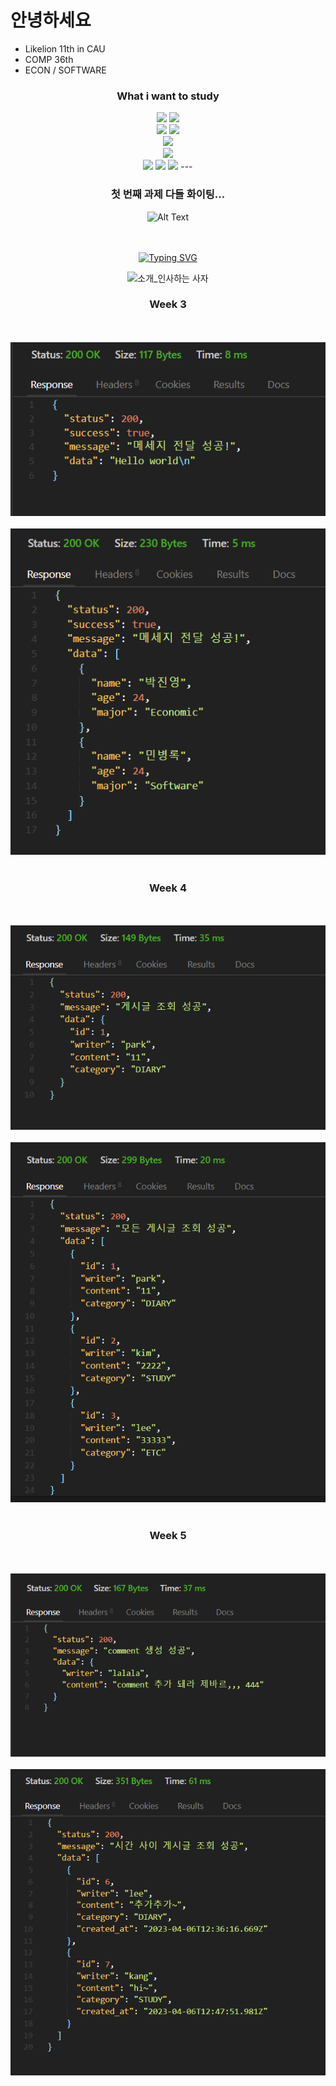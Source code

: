 # 안녕하세요

- Likelion 11th in CAU
- COMP 36th
- ECON / SOFTWARE

<div align=center>
<h3> What i want to study </h3>
</div>

<div align="center">
	<img src="https://img.shields.io/badge/Python-3766AB?style=for-the-badge&logo=Python&logoColor=white"/></a>
	<img src="https://img.shields.io/badge/Django-092E20?style=for-the-badge&logo=Django&logoColor=white"/></a>			
</br>
<div align="center">
	<img src="https://img.shields.io/badge/java-007396?style=for-the-badge&logo=java&logoColor=white">
	<img src="https://img.shields.io/badge/Spring-6DB33F?style=for-the-badge&logo=Spring&logoColor=white"/></a>
</br>
<div align="center">
	<img src="https://img.shields.io/badge/mysql-4479A1?style=for-the-badge&logo=mysql&logoColor=white">
</br>
<div align="center">
	<img src="https://img.shields.io/badge/amazonaws-232F3E?style=for-the-badge&logo=amazonaws&logoColor=white">
</br>
<div align="center">
	<img src="https://img.shields.io/badge/github-181717?style=for-the-badge&logo=github&logoColor=white">
	<img src="https://img.shields.io/badge/git-F05032?style=for-the-badge&logo=git&logoColor=white">
	<img src="https://img.shields.io/badge/Notion-000000?style=for-the-badge&logo=Notion&logoColor=white">
---

### 첫 번째 과제 다들 화이팅...

![Alt Text](https://media.giphy.com/media/vFKqnCdLPNOKc/giphy.gif)
</br>
</br>
</br>

[![Typing SVG](https://readme-typing-svg.herokuapp.com?size=30&duration=4500&color=F77500&width=600&lines=%F0%9F%A6%81_Welcome_Jinyoung_Park_%F0%9F%A6%81+)](https://git.io/typing-svg)

<div align="center">

![소개_인사하는 사자](https://user-images.githubusercontent.com/81146131/221498526-e2db6afd-e36d-447c-ab58-58069793bedf.gif)

<h3>Week 3</h3>
</br></br>
<img src="./week3_standard.png">
</br></br>
<img src="./week3_challenge.png">
</br></br>
<h3>Week 4</h3>
</br></br>
<img src="./week4_standard.png">
</br></br>
<img src="./week4_challenge.png">
</br></br>
<h3>Week 5</h3>
</br></br>
<img src="./week5_standard.png">
</br></br>
<img src="./week5_challenge.png">
</br></br>
</div>
